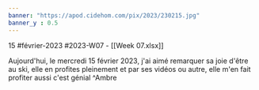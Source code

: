 ```yaml
---
banner: "https://apod.cidehom.com/pix/2023/230215.jpg"
banner_y : 0.5
---
```

15 #février-2023 #2023-W07 - [[Week 07.xlsx]]


Aujourd'hui, le mercredi 15 février 2023, j'ai aimé remarquer sa joie d'être au ski, elle en profites pleinement et par ses vidéos ou autre, elle m'en fait profiter aussi c'est génial ^Ambre